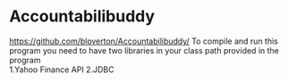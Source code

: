 # Accountabilibuddy
https://github.com/bloverton/Accountabilibuddy/
To compile and run this program you need to have two libraries in your class path provided in the program  
1.Yahoo Finance API
2.JDBC
